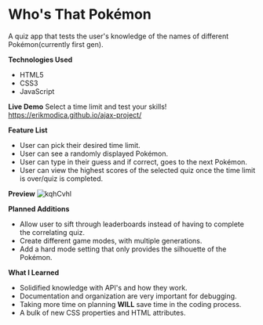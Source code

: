 # Who's That Pokémon

A quiz app that tests the user's knowledge of the names of different Pokémon(currently first gen). 


**Technologies Used**
* HTML5
* CSS3
* JavaScript

**Live Demo**
Select a time limit and test your skills! https://erikmodica.github.io/ajax-project/

**Feature List**
* User can pick their desired time limit.
* User can see a randomly displayed Pokémon.
* User can type in their guess and if correct, goes to the next Pokémon.
* User can view the highest scores of the selected quiz once the time limit is over/quiz is completed.

**Preview**
![kqhCvhl](https://user-images.githubusercontent.com/76715055/109896177-5bd1dd00-7c45-11eb-8fac-014fa878fce9.gif)

**Planned Additions**
* Allow user to sift through leaderboards instead of having to complete the correlating quiz.
* Create different game modes, with multiple generations.
* Add a hard mode setting that only provides the silhouette of the Pokémon.

**What I Learned**
* Solidified knowledge with API's and how they work.
* Documentation and organization are very important for debugging.
* Taking more time on planning **WILL** save time in the coding process.
* A bulk of new CSS properties and HTML attributes.
